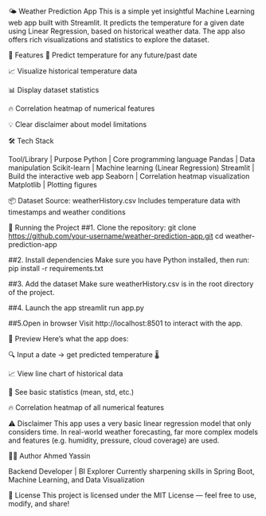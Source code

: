 🌤️ Weather Prediction App
This is a simple yet insightful Machine Learning web app built with Streamlit. It predicts the temperature for a given date using Linear Regression, 
based on historical weather data. The app also offers rich visualizations and statistics to explore the dataset.

🚀 Features
📅 Predict temperature for any future/past date

📈 Visualize historical temperature data

📊 Display dataset statistics

🔥 Correlation heatmap of numerical features

💡 Clear disclaimer about model limitations

🛠️ Tech Stack

Tool/Library | Purpose
Python       | Core programming language
Pandas       | Data manipulation
Scikit-learn | Machine learning (Linear Regression)
Streamlit    | Build the interactive web app
Seaborn      | Correlation heatmap visualization
Matplotlib   | Plotting figures

📦 Dataset
Source: weatherHistory.csv
Includes temperature data with timestamps and weather conditions

🧪 Running the Project
##1. Clone the repository:
git clone https://github.com/your-username/weather-prediction-app.git
cd weather-prediction-app

##2. Install dependencies
Make sure you have Python installed, then run:
pip install -r requirements.txt

##3. Add the dataset
Make sure weatherHistory.csv is in the root directory of the project.

##4. Launch the app
streamlit run app.py

##5.Open in browser
Visit http://localhost:8501 to interact with the app.

📸 Preview
Here’s what the app does:

🔍 Input a date → get predicted temperature 🌡️

📈 View line chart of historical data

🧮 See basic statistics (mean, std, etc.)

🔥 Correlation heatmap of all numerical features

⚠️ Disclaimer
This app uses a very basic linear regression model that only considers time. In real-world weather forecasting, 
far more complex models and features (e.g. humidity, pressure, cloud coverage) are used.



👨‍💻 Author
Ahmed Yassin

Backend Developer | BI Explorer
Currently sharpening skills in Spring Boot, Machine Learning, and Data Visualization


📝 License
This project is licensed under the MIT License — feel free to use, modify, and share!





